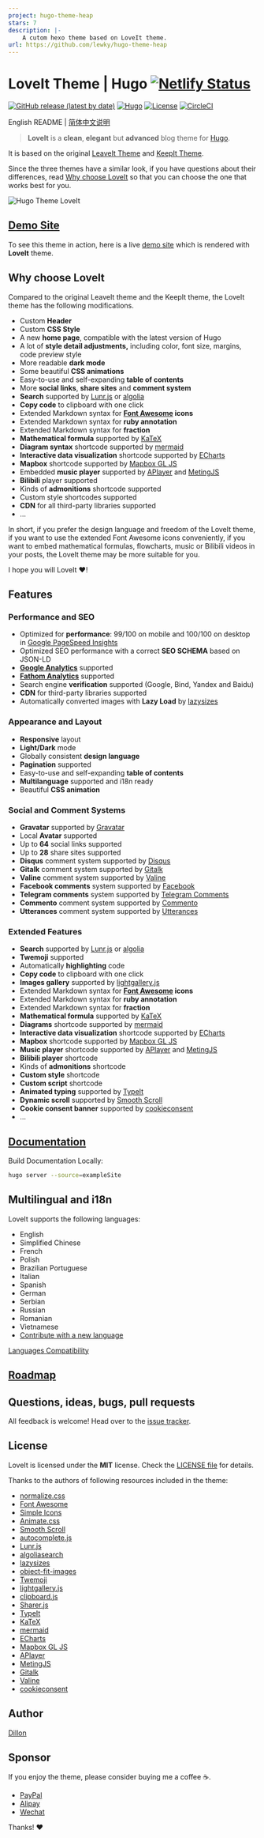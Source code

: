 ```yaml
---
project: hugo-theme-heap
stars: 7
description: |-
    A cutom hexo theme based on LoveIt theme.
url: https://github.com/lewky/hugo-theme-heap
---
```


# LoveIt Theme | Hugo [![Netlify Status](https://api.netlify.com/api/v1/badges/e60303f2-862c-4342-bf59-7c9adb10812e/deploy-status)](https://app.netlify.com/sites/hugo-loveit/deploys)

[![GitHub release (latest by date)](https://img.shields.io/github/v/release/dillonzq/LoveIt?style=flat-square)](https://github.com/dillonzq/LoveIt/releases)
[![Hugo](https://img.shields.io/badge/Hugo-%5E0.62.0-ff4088?style=flat-square&logo=hugo)](https://gohugo.io/)
[![License](https://img.shields.io/github/license/dillonzq/LoveIt?style=flat-square)](https://github.com/dillonzq/LoveIt/blob/master/LICENSE)
[![CircleCI](https://img.shields.io/circleci/build/github/dillonzq/LoveIt/develop?label=CI&style=flat-square&logo=circleci)](https://app.circleci.com/pipelines/github/dillonzq/LoveIt)

English README | [简体中文说明](https://github.com/dillonzq/LoveIt/blob/master/README.zh-cn.md)

> **LoveIt** is a **clean**, **elegant** but **advanced** blog theme for [Hugo](https://gohugo.io/).

It is based on the original [LeaveIt Theme](https://github.com/liuzc/LeaveIt) and [KeepIt Theme](https://github.com/Fastbyte01/KeepIt).

Since the three themes have a similar look, if you have questions about their differences,
read [Why choose LoveIt](#why-choose-loveit) so that you can choose the one that works best for you.

![Hugo Theme LoveIt](https://github.com/dillonzq/LoveIt/raw/master/images/Apple-Devices-Preview.png)

## [Demo Site](https://hugoloveit.com/)

To see this theme in action, here is a live [demo site](https://hugoloveit.com/) which is rendered with **LoveIt** theme.

## Why choose LoveIt

Compared to the original LeaveIt theme and the KeepIt theme, the LoveIt theme has the following modifications.

* Custom **Header**
* Custom **CSS Style**
* A new **home page**, compatible with the latest version of Hugo
* A lot of **style detail adjustments,** including color, font size, margins, code preview style
* More readable **dark mode**
* Some beautiful **CSS animations**
* Easy-to-use and self-expanding **table of contents**
* More **social links**, **share sites** and **comment system**
* **Search** supported by [Lunr.js](https://lunrjs.com/) or [algolia](https://www.algolia.com/)
* **Copy code** to clipboard with one click
* Extended Markdown syntax for **[Font Awesome](https://fontawesome.com/) icons**
* Extended Markdown syntax for **ruby annotation**
* Extended Markdown syntax for **fraction**
* **Mathematical formula** supported by [KaTeX](https://katex.org/)
* **Diagram syntax** shortcode supported by [mermaid](https://github.com/knsv/mermaid)
* **Interactive data visualization** shortcode supported by [ECharts](https://echarts.apache.org/)
* **Mapbox** shortcode supported by [Mapbox GL JS](https://docs.mapbox.com/mapbox-gl-js)
* Embedded **music player** supported by [APlayer](https://github.com/MoePlayer/APlayer) and [MetingJS](https://github.com/metowolf/MetingJS)
* **Bilibili** player supported
* Kinds of **admonitions** shortcode supported
* Custom style shortcodes supported
* **CDN** for all third-party libraries supported
* ...

In short,
if you prefer the design language and freedom of the LoveIt theme,
if you want to use the extended Font Awesome icons conveniently,
if you want to embed mathematical formulas, flowcharts, music or Bilibili videos in your posts,
the LoveIt theme may be more suitable for you.

I hope you will LoveIt ❤️!

## Features

### Performance and SEO

* Optimized for **performance**: 99/100 on mobile and 100/100 on desktop in [Google PageSpeed Insights](https://developers.google.com/speed/pagespeed/insights)
* Optimized SEO performance with a correct **SEO SCHEMA** based on JSON-LD
* **[Google Analytics](https://analytics.google.com/analytics)** supported
* **[Fathom Analytics](https://usefathom.com/)** supported
* Search engine **verification** supported (Google, Bind, Yandex and Baidu)
* **CDN** for third-party libraries supported
* Automatically converted images with **Lazy Load** by [lazysizes](https://github.com/aFarkas/lazysizes)

### Appearance and Layout

* **Responsive** layout
* **Light/Dark** mode
* Globally consistent **design language**
* **Pagination** supported
* Easy-to-use and self-expanding **table of contents**
* **Multilanguage** supported and i18n ready
* Beautiful **CSS animation**

### Social and Comment Systems

* **Gravatar** supported by [Gravatar](https://gravatar.com)
* Local **Avatar** supported
* Up to **64** social links supported
* Up to **28** share sites supported
* **Disqus** comment system supported by [Disqus](https://disqus.com)
* **Gitalk** comment system supported by [Gitalk](https://github.com/gitalk/gitalk)
* **Valine** comment system supported by [Valine](https://valine.js.org/)
* **Facebook comments** system supported by [Facebook](https://developers.facebook.com/docs/plugins/comments/)
* **Telegram comments** system supported by [Telegram Comments](https://comments.app/)
* **Commento** comment system supported by [Commento](https://commento.io/)
* **Utterances** comment system supported by [Utterances](https://utteranc.es/)

### Extended Features

* **Search** supported by [Lunr.js](https://lunrjs.com/) or [algolia](https://www.algolia.com/)
* **Twemoji** supported
* Automatically **highlighting** code
* **Copy code** to clipboard with one click
* **Images gallery** supported by [lightgallery.js](https://github.com/sachinchoolur/lightgallery.js)
* Extended Markdown syntax for **[Font Awesome](https://fontawesome.com/) icons**
* Extended Markdown syntax for **ruby annotation**
* Extended Markdown syntax for **fraction**
* **Mathematical formula** supported by [KaTeX](https://katex.org/)
* **Diagrams** shortcode supported by [mermaid](https://github.com/knsv/mermaid)
* **Interactive data visualization** shortcode supported by [ECharts](https://echarts.apache.org/)
* **Mapbox** shortcode supported by [Mapbox GL JS](https://docs.mapbox.com/mapbox-gl-js)
* **Music player** shortcode supported by [APlayer](https://github.com/MoePlayer/APlayer) and [MetingJS](https://github.com/metowolf/MetingJS)
* **Bilibili player** shortcode
* Kinds of **admonitions** shortcode
* **Custom style** shortcode
* **Custom script** shortcode
* **Animated typing** supported by [TypeIt](https://typeitjs.com/)
* **Dynamic scroll** supported by [Smooth Scroll](https://github.com/cferdinandi/smooth-scroll)
* **Cookie consent banner** supported by [cookieconsent](https://github.com/osano/cookieconsent)
* ...

## [Documentation](https://hugoloveit.com/categories/documentation/)

Build Documentation Locally:

```bash
hugo server --source=exampleSite
```

## Multilingual and i18n

LoveIt supports the following languages:

* English
* Simplified Chinese
* French
* Polish
* Brazilian Portuguese
* Italian
* Spanish
* German
* Serbian
* Russian
* Romanian
* Vietnamese
* [Contribute with a new language](https://github.com/dillonzq/LoveIt/pulls)

[Languages Compatibility](https://hugoloveit.com/theme-documentation-basics/#language-compatibility)

## [Roadmap](https://github.com/dillonzq/LoveIt/projects/1)

## Questions, ideas, bugs, pull requests

All feedback is welcome! Head over to the [issue tracker](https://github.com/dillonzq/LoveIt/issues).

## License

LoveIt is licensed under the **MIT** license. Check the [LICENSE file](https://github.com/dillonzq/LoveIt/blob/master/LICENSE) for details.

Thanks to the authors of following resources included in the theme:

* [normalize.css](https://github.com/necolas/normalize.css)
* [Font Awesome](https://fontawesome.com/)
* [Simple Icons](https://github.com/simple-icons/simple-icons)
* [Animate.css](https://daneden.github.io/animate.css/)
* [Smooth Scroll](https://github.com/cferdinandi/smooth-scroll)
* [autocomplete.js](https://github.com/algolia/autocomplete.js)
* [Lunr.js](https://lunrjs.com/)
* [algoliasearch](https://github.com/algolia/algoliasearch-client-javascript)
* [lazysizes](https://github.com/aFarkas/lazysizes)
* [object-fit-images](https://github.com/fregante/object-fit-images)
* [Twemoji](https://github.com/twitter/twemoji)
* [lightgallery.js](https://github.com/sachinchoolur/lightgallery.js)
* [clipboard.js](https://github.com/zenorocha/clipboard.js)
* [Sharer.js](https://github.com/ellisonleao/sharer.js)
* [TypeIt](https://typeitjs.com/)
* [KaTeX](https://katex.org/)
* [mermaid](https://github.com/knsv/mermaid)
* [ECharts](https://echarts.apache.org/)
* [Mapbox GL JS](https://docs.mapbox.com/mapbox-gl-js)
* [APlayer](https://github.com/MoePlayer/APlayer)
* [MetingJS](https://github.com/metowolf/MetingJS)
* [Gitalk](https://github.com/gitalk/gitalk)
* [Valine](https://valine.js.org/)
* [cookieconsent](https://github.com/osano/cookieconsent)

## Author

[Dillon](https://dillonzq.com)

## Sponsor

If you enjoy the theme, please consider buying me a coffee ☕️.

* [PayPal](https://paypal.me/dillonzq)
* [Alipay](https://github.com/dillonzq/LoveIt/raw/master/images/Alipay.jpg)
* [Wechat](https://github.com/dillonzq/LoveIt/raw/master/images/Wechat.jpg)

Thanks! ❤️

